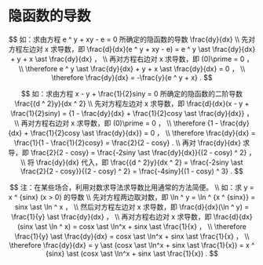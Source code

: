 # 隐函数的导数

$$
如：求由方程 e ^ y + xy - e = 0 所确定的隐函数的导数 \frac{dy}{dx}
\\
先对方程左边对 x 求导数，即 \frac{d}{dx}(e ^ y + xy - e) = e ^ y \ast \frac{dy}{dx} + y + x \ast \frac{dy}{dx} ，
\\
再对方程右边对 x 求导数，即 (0)\prime = 0 ，
\\
\therefore e ^ y \ast \frac{dy}{dx} + y + x \ast \frac{dy}{dx} = 0 ，
\\
\therefore \frac{dy}{dx} = -\frac{y}{e ^ y + x} .
$$

$$
如：求由方程 x - y + \frac{1}{2}siny = 0 所确定的隐函数的二阶导数 \frac{{d ^ 2}y}{dx ^ 2}
\\
先对方程左边对 x 求导数，即 \frac{d}{dx}(x - y + \frac{1}{2}siny) = {1 - \frac{dy}{dx} + \frac{1}{2}cosy \ast \frac{dy}{dx}} ，
\\
再对方程右边对 x 求导数，即 (0)\prime = 0 ，
\\
\therefore {1 - \frac{dy}{dx} + \frac{1}{2}cosy \ast \frac{dy}{dx}} = 0 ，
\\
\therefore \frac{dy}{dx} = \frac{1}{1 - \frac{1}{2}cosy} = \frac{2}{2 - cosy} .
\\
再对 \frac{dy}{dx} 求导，即 \frac{2}{2 - cosy} = \frac{-2siny \ast \frac{dy}{dx}}{(2 - cosy) ^ 2} ，
\\
将 \frac{dy}{dx} 代入，即 \frac{{d ^ 2}y}{dx ^ 2} = \frac{-2siny \ast \frac{2}{2 - cosy}}{(2 - cosy) ^ 2} = \frac{-4siny}{(1 - cosy) ^ 3} .
$$

$$
注：在某些场合，利用对数求导法求导数比用通常的方法简便。
\\
如：求 y = x ^ {sinx} (x > 0) 的导数
\\
先对方程两边取对数，即 \ln ^ y = \ln ^ {x ^ {sinx}} = sinx \ast \ln ^ x ，
\\
然后对方程左边对 x 求导数，即 \frac{d}{dx}(\ln ^ y) = \frac{1}{y} \ast \frac{dy}{dx} ，
\\
再对方程右边对 x 求导数，即 \frac{d}{dx}(sinx \ast \ln ^ x) = cosx \ast \ln^x + sinx \ast \frac{1}{x} ，
\\
\therefore \frac{1}{y} \ast \frac{dy}{dx} = cosx \ast \ln^x + sinx \ast \frac{1}{x} ，
\\
\therefore \frac{dy}{dx} = y \ast (cosx \ast \ln^x + sinx \ast \frac{1}{x}) = x ^ {sinx} \ast (cosx \ast \ln^x + sinx \ast \frac{1}{x}) .
$$



